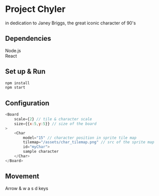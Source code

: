 # Project Chyler

in dedication to Janey Briggs, the great iconic character of 90's

## Dependencies
Node.js<br />
React

## Set up & Run
```bash
npm install
npm start
```

## Configuration
```js
<Board 
	scale={2} // tile & character scale 
 	size={{x:5,y:5}} // size of the board
>
	<Char
		model="15" // character position in sprite tile map
		tilemap="/assets/char_tilemap.png" // src of the sprite map
		id="myChar">
    	sample character
	</Char>
</Board>
```

## Movement
Arrow & w a s d keys